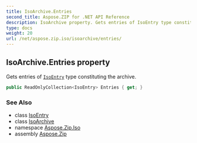 ```yaml
---
title: IsoArchive.Entries
second_title: Aspose.ZIP for .NET API Reference
description: IsoArchive property. Gets entries of IsoEntry type constituting the archive
type: docs
weight: 20
url: /net/aspose.zip.iso/isoarchive/entries/
---
```

## IsoArchive.Entries property

Gets entries of [`IsoEntry`](../../isoentry/) type constituting the archive.

```csharp
public ReadOnlyCollection<IsoEntry> Entries { get; }
```

### See Also

* class [IsoEntry](../../isoentry/)
* class [IsoArchive](../)
* namespace [Aspose.Zip.Iso](../../isoarchive/)
* assembly [Aspose.Zip](../../../)


